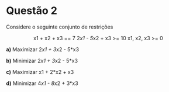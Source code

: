 # Questão 2 
Considere o seguinte conjunto de restrições

<div align="center">

x1 + x2 + x3 == 7
2*x1 - 5*x2 + x3 >= 10
x1, x2, x3 >= 0

</div>

**a)** Maximizar 2*x1 + 3*x2 - 5*x3

**b)** Minimizar 2*x1 + 3*x2 - 5*x3

**c)** Maximizar x1 + 2*x2 + x3

**d)** Minimizar 4*x1 - 8*x2 + 3*x3